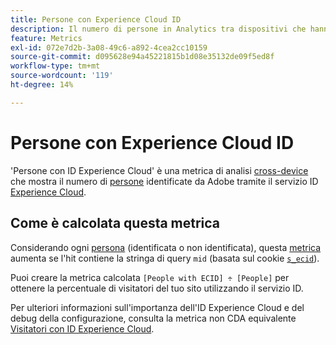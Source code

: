 ```yaml
---
title: Persone con Experience Cloud ID
description: Il numero di persone in Analytics tra dispositivi che hanno un ID Experience Cloud.
feature: Metrics
exl-id: 072e7d2b-3a08-49c6-a892-4cea2cc10159
source-git-commit: d095628e94a45221815b1d08e35132de09f5ed8f
workflow-type: tm+mt
source-wordcount: '119'
ht-degree: 14%

---
```


# Persone con Experience Cloud ID

&#39;Persone con ID Experience Cloud&#39; è una metrica di analisi [cross-device](../cda/overview.md) che mostra il numero di [persone](people.md) identificate da Adobe tramite il servizio ID [Experience Cloud](https://experienceleague.adobe.com/docs/id-service/using/home.html?lang=it).

## Come è calcolata questa metrica

Considerando ogni [persona](people.md) (identificata o non identificata), questa [metrica](overview.md) aumenta se l&#39;hit contiene la stringa di query `mid` (basata sul cookie [`s_ecid`](https://experienceleague.adobe.com/docs/core-services/interface/ec-cookies/cookies-analytics.html?lang=it)).

Puoi creare la metrica calcolata `[People with ECID] ÷ [People]` per ottenere la percentuale di visitatori del tuo sito utilizzando il servizio ID.

Per ulteriori informazioni sull&#39;importanza dell&#39;ID Experience Cloud e del debug della configurazione, consulta la metrica non CDA equivalente [Visitatori con ID Experience Cloud](visitors-with-ecid.md).

